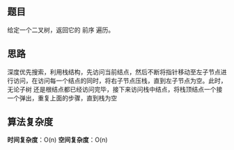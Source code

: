 ## 题目
给定一个二叉树，返回它的 前序 遍历。
## 思路
深度优先搜索，利用栈结构，先访问当前结点，然后不断将指针移动至左子节点进行访问，在访问每一个结点的同时，将右子节点压栈，直到左子节点为空。此时，无论子树
还是根结点都已经访问完毕，接下来访问栈中结点，将栈顶结点一个接一个弹出，重复上面的步骤，直到栈为空
## 算法复杂度
**时间复杂度**：O(n)
**空间复杂度**：O(n)
